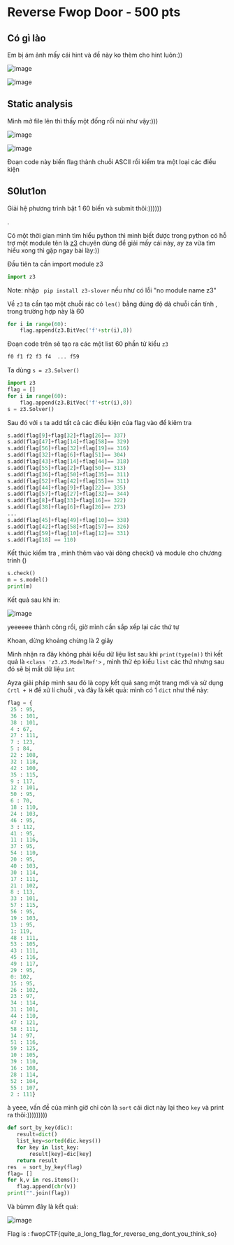 # Reverse Fwop Door - 500 pts  
## Có gì lào
 Em bị ám ảnh mấy cái hint và đề này ko thèm cho hint luôn:)) 
 
![image](https://user-images.githubusercontent.com/88520787/138580382-ee35e67e-5347-42f3-8213-2dd87f552cee.png)

![image](https://user-images.githubusercontent.com/88520787/138580764-1ddf19a9-9a0e-402a-97af-b8af3ffc018e.png)

## Static analysis
Mình mở file lên thì thấy một đống rối nùi như vậy:)))

![image](https://user-images.githubusercontent.com/88520787/138580524-3b88ae21-8848-4fb3-863d-ddc898cc13d2.png)

![image](https://user-images.githubusercontent.com/88520787/138580807-f0b5bf4b-a675-45f9-b935-e688efe1b405.png)

Đoạn code này biến flag thành chuỗi ASCII rồi kiểm tra một loại các điều kiện 

## S0lut1on

Giải hệ phương trình bật 1 60 biến và submit thôi:))))))

.

Có một thời gian mình tìm hiểu python thì mình biết được trong python có hỗ trợ một module tên là [z3](https://flagbot.ch/lesson5.pdf) chuyên dùng để giải mấy cái này, ay za vừa tìm hiểu xong thì gặp ngay bài lày:)) 

Đầu tiên ta cần import module z3

```py 
import z3
```

Note: nhập ``` pip install z3-slover``` nếu như có lỗi "no module name z3"

Về ```z3``` ta cần tạo một chuỗi rác có ```len()``` bằng đúng độ dà chuỗi cần tính , trong trường hợp này là 60

```py
for i in range(60):
    flag.append(z3.BitVec('f'+str(i),8))
```

Đoạn code trên sẽ tạo ra các một list 60 phần tử kiểu ```z3```

```py
f0 f1 f2 f3 f4  ... f59 
```
Ta dùng ```s = z3.Solver()```

```py
import z3 
flag = []
for i in range(60):
    flag.append(z3.BitVec('f'+str(i),8))
s = z3.Solver()
```

Sau đó với ```s``` ta add tất cả các điều kiện của flag vào để kiêm tra
```py
s.add(flag[9]+flag[32]+flag[26]== 337)
s.add(flag[47]+flag[14]+flag[58]== 329)
s.add(flag[56]+flag[32]+flag[19]== 316)
s.add(flag[32]+flag[6]+flag[51]== 304)
s.add(flag[43]+flag[14]+flag[44]== 318)
s.add(flag[55]+flag[2]+flag[50]== 313)
s.add(flag[36]+flag[50]+flag[35]== 311)
s.add(flag[52]+flag[42]+flag[55]== 311)
s.add(flag[44]+flag[9]+flag[22]== 335)
s.add(flag[57]+flag[27]+flag[32]== 344)
s.add(flag[8]+flag[33]+flag[16]== 322)
s.add(flag[38]+flag[6]+flag[26]== 273)
...
s.add(flag[45]+flag[49]+flag[10]== 338)
s.add(flag[42]+flag[58]+flag[57]== 326)
s.add(flag[59]+flag[10]+flag[12]== 331)
s.add(flag[18] == 110)
````
Kết thúc kiểm tra , mình thêm vào vài dòng check() và module cho chương trình ()

```py
s.check()
m = s.model()
print(m)
```

Kết quả sau khi in:

![image](https://user-images.githubusercontent.com/88520787/138581213-fb682a5b-d215-4738-b863-96a8f4ed19f1.png)

yeeeeee thành công rồi, giờ mình cần sắp xếp lại các thứ tự

Khoan, dừng khoảng chừng là 2 giây

Mình nhận ra đây không phải kiểu dữ liệu list sau khi ```print(type(m))``` thì kết quả là ```<class 'z3.z3.ModelRef'>```
, mình thử ép kiểu ```list```  các thứ nhưng sau đó sẽ bị mất dữ liệu ```int ``` 

Ayza giải pháp mình sau đó là copy kết quả sang một trang mới và sử dụng ```Crtl + H``` để xử lí chuỗi , và đây là kết quả: mình có 1 ```dict``` như thế này:

```py
flag = {
 25 : 95,
 36 : 101,
 38 : 101,
 4 : 67,
 27 : 111,
 7 : 123,
 5 : 84,
 22 : 108,
 32 : 118,
 42 : 100,
 35 : 115,
 9 : 117,
 12 : 101,
 50 : 95,
 6 : 70,
 18 : 110,
 24 : 103,
 46 : 95,
 3 : 112,
 41 : 95,
 11 : 116,
 37 : 95,
 54 : 110,
 20 : 95,
 40 : 103,
 30 : 114,
 17 : 111,
 21 : 102,
 8 : 113,
 33 : 101,
 57 : 115,
 56 : 95,
 19 : 103,
 13 : 95,
 1: 119,
 48 : 111,
 53 : 105,
 43 : 111,
 45 : 116,
 49 : 117,
 29 : 95,
 0: 102,
 15 : 95,
 26 : 102,
 23 : 97,
 34 : 114,
 31 : 101,
 44 : 110,
 47 : 121,
 58 : 111,
 14 : 97,
 51 : 116,
 59 : 125,
 10 : 105,
 39 : 110,
 16 : 108,
 28 : 114,
 52 : 104,
 55 : 107,
 2 : 111}
 ```
 à yeee, vấn đề của mình giờ chỉ còn là ```sort``` cái dict này lại theo ```key```  và print ra thôi:)))))))))
 
 ```py
 def sort_by_key(dic):
    result=dict()
    list_key=sorted(dic.keys())
    for key in list_key:
        result[key]=dic[key]
    return result
res  = sort_by_key(flag)
flag= []
for k,v in res.items():
    flag.append(chr(v))
print("".join(flag))
```
Và bùmm đây là kết quả:

![image](https://user-images.githubusercontent.com/88520787/138581314-c320fcae-8349-4fc0-827d-2c1a42b9521a.png)

Flag is : fwopCTF{quite_a_long_flag_for_reverse_eng_dont_you_think_so}
